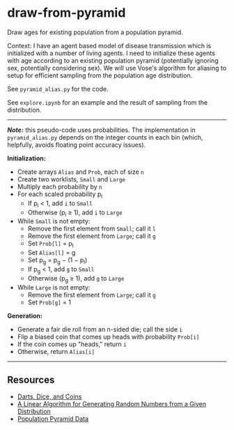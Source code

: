# draw-from-pyramid

Draw ages for existing population from a population pyramid.

Context: I have an agent based model of disease transmission which is initialized with a number of living agents. I need to initialize these agents with age according to an existing population pyramid (potentially ignoring sex, potentially considering sex). We will use Vose's algorithm for aliasing to setup for efficient sampling from the population age distribution.

See `pyramid_alias.py` for the code.

See `explore.ipynb` for an example and the result of sampling from the distribution.

-----

**_Note:_** this pseudo-code uses probabilities. The implementation in `pyramid_alias.py` depends on the integer counts in each bin (which, helpfully, avoids floating point accuracy issues).

**Initialization:**

- Create arrays `Alias` and `Prob`, each of size `n`
- Create two worklists, `Small` and `Large`
- Multiply each probability by `n`
- For each scaled probability p<sub>i</sub>
  - If p<sub>i</sub> < 1, add `i` to `Small`
  - Otherwise (p<sub>i</sub> ≥ 1), add `i` to `Large`
- While `Small` is not empty:
  - Remove the first element from `Small`; call it `l`
  - Remove the first element from `Large`; call it `g`
  - Set `Prob[l]` = p<sub>l</sub>
  - Set `Alias[l]` = g
  - Set p<sub>g</sub> = p<sub>g</sub> − (1 − p<sub>l</sub>)
  - If p<sub>g</sub> < 1, add `g` to `Small`
  - Otherwise (p<sub>g</sub> ≥ 1), add `g` to `Large`
- While `Large` is not empty:
  - Remove the first element from `Large`; call it `g`
  - Set `Prob[g]` = 1

**Generation:**

- Generate a fair die roll from an n-sided die; call the side `i`
- Flip a biased coin that comes up heads with probability `Prob[i]`
- If the coin comes up "heads," return `i`
- Otherwise, return `Alias[i]`

----

## Resources

- [Darts, Dice, and Coins](https://www.keithschwarz.com/darts-dice-coins/)
- [A Linear Algorithm for Generating Random Numbers from a Given Distribution](https://www.computer.org/csdl/journal/ts/1991/09/e0972/13rRUxBa5oH)
- [Population Pyramid Data](https://www.populationpyramid.net/)
